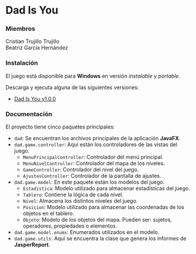 # Dad Is You

### Miembros
Cristian Trujillo Trujillo <br>
Beatriz García Hernández



### Instalación
El juego está disponible para **Windows** en versión *instalable* y *portable*.

Descarga y ejecuta alguna de las siguientes versiones:

* [Dad Is You v1.0.0](https://github.com/dam-dad/DadIsYou/releases/tag/1.0.0)

  

### Documentación

El proyecto tiene cinco paquetes principales:

* `dad`: Se encuentran los archivos principales de la aplicación **JavaFX**.
* `dad.game.controller`: Aquí están los controladores de las vistas del juego.
  * `MenuPrincipalController`: Controlador del menú principal.
  * `MenuNivelController`: Controlador del mapa de los niveles.
  * `GameController`: Controlador del nivel del juego.
  * `AjustesController`: Controlador de la pantalla de ajustes.
* `dad.game.model`: En este paquete están los modelos del juego.
  * `Estadistica`: Modelo utilizado para almacenar estadísticas del juego.
  * `Tablero`: Contiene la lógica de cada nivel.
  * `Nivel`: Almacena los distintos niveles del juego.
  * `Posicion`: Modelo utilizado para almacenar las coordenadas de los objetos en el tablero.
  * `Objeto`: Modelo de los objetos del mapa. Pueden ser: sujetos, operadores, propiedades o elementos.
* `dad.game.model.enums`: Enumerados utilizados en el modelo.
* `dad.game.utils`: Aquí se encuentra la clase que genera los informes de **JasperReport**.









